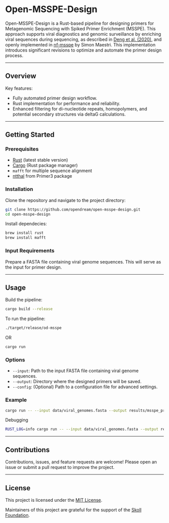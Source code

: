 # Open-MSSPE-Design

Open-MSSPE-Design is a Rust-based pipeline for designing primers for Metagenomic Sequencing with Spiked Primer Enrichment (MSSPE). This approach supports viral diagnostics and genomic surveillance by enriching viral sequences during sequencing, as described in [Deng et al. (2020)](https://doi.org/10.1038/s41564-019-0637-9), and openly implemented in [nf-msspe](https://github.com/MaestSi/nf-msspe) by Simon Maestri. This implementation introduces significant revisions to optimize and automate the primer design process.

---

## Overview

Key features:
- Fully automated primer design workflow.
- Rust implementation for performance and reliability.
- Enhanced filtering for di-nucleotide repeats, homopolymers, and potential secondary structures via deltaG calculations.

---

## Getting Started

### Prerequisites
- [Rust](https://www.rust-lang.org/tools/install) (latest stable version)
- [Cargo](https://crates.io/) (Rust package manager)
- `mafft` for multiple sequence alignment
- [ntthal](https://manpages.debian.org/testing/primer3/ntthal.1.en.html) from Primer3 package

### Installation
Clone the repository and navigate to the project directory:
```bash
git clone https://github.com/opendream/open-msspe-design.git
cd open-msspe-design
```

Install dependecies:
```bash
brew install rust
brew install mafft
```

### Input Requirements
Prepare a FASTA file containing viral genome sequences. This will serve as the input for primer design.

---

## Usage

Build the pipeline:
```bash
cargo build --release
```

To run the pipeline:
```bash
./target/release/od-msspe
```
 OR
```bash
cargo run
```

### Options
- `--input`: Path to the input FASTA file containing viral genome sequences.
- `--output`: Directory where the designed primers will be saved.
- `--config`: (Optional) Path to a configuration file for advanced settings.

### Example
```bash
cargo run -- --input data/viral_genomes.fasta --output results/msspe_primers.csv
```

Debugging
```bash
RUST_LOG=info cargo run -- --input data/viral_genomes.fasta --output results/msspe_primers.csv
```

---

## Contributions
Contributions, issues, and feature requests are welcome! Please open an issue or submit a pull request to improve the project.

---

## License
This project is licensed under the [MIT License](LICENSE).

Maintainers of this project are grateful for the support of the [Skoll Foundation](https://skoll.org/).
